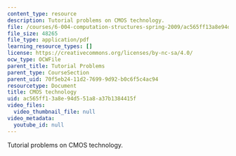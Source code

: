 ```yaml
---
content_type: resource
description: Tutorial problems on CMOS technology.
file: /courses/6-004-computation-structures-spring-2009/ac565ff13a8e94d551a8a37b1384415f_MIT6_004s09_tutor03.pdf
file_size: 48265
file_type: application/pdf
learning_resource_types: []
license: https://creativecommons.org/licenses/by-nc-sa/4.0/
ocw_type: OCWFile
parent_title: Tutorial Problems
parent_type: CourseSection
parent_uid: 70f5eb24-11d2-7699-9d92-b0c6f5c4ac94
resourcetype: Document
title: CMOS technology
uid: ac565ff1-3a8e-94d5-51a8-a37b1384415f
video_files:
  video_thumbnail_file: null
video_metadata:
  youtube_id: null
---
```

Tutorial problems on CMOS technology.